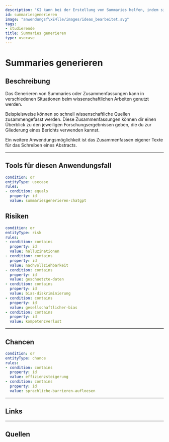 ```yaml
---
description: "KI kann bei der Erstellung von Summaries helfen, indem sie Texte zusammenfasst."
id: summariesgenerieren
image: "anwendungsf\xE4lle/images/ideas_bearbeitet.svg" 
tags:
- studierende
title: Summaries generieren
type: usecase
---
```



# Summaries generieren

## Beschreibung

Das Generieren von Summaries oder Zusammenfassungen kann in verschiedenen Situationen beim wissenschaftlichen Arbeiten genutzt werden. 

Beispielsweise können so schnell wissenschaftliche Quellen zusammengefasst werden. Diese Zusammenfassungen können dir einen Überblick zu den jeweiligen Forschungsergebnissen geben, die du zur Gliederung eines Berichts verwenden kannst.

Ein weitere Anwendungsmöglichkeit ist das Zusammenfassen eigener Texte für das Schreiben eines Abstracts.


---


## Tools für diesen Anwendungsfall

```yaml
condition: or
entityType: usecase
rules:
- condition: equals
  property: id
  value: summariesgenerieren-chatgpt
```


## Risiken

```yaml
condition: or
entityType: risk
rules:
- condition: contains
  property: id
  value: halluzinationen
- condition: contains
  property: id
  value: nachvollziehbarkeit
- condition: contains
  property: id
  value: geschuetzte-daten
- condition: contains
  property: id
  value: bias-diskriminierung
- condition: contains
  property: id
  value: gesellschaftlicher-bias
- condition: contains
  property: id
  value: kompetenzverlust
```

---

## Chancen

```yaml
condition: or
entityType: chance
rules:
- condition: contains
  property: id
  value: effizienzsteigerung
- condition: contains
  property: id
  value: sprachliche-barrieren-aufloesen
```


---


## Links


---


## Quellen


